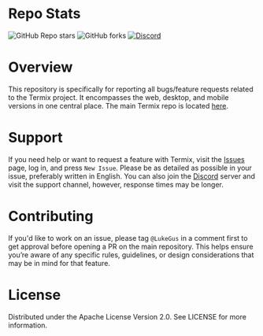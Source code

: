 # Repo Stats

![GitHub Repo stars](https://img.shields.io/github/stars/Termix-SSH/Support?style=flat&label=Stars)
![GitHub forks](https://img.shields.io/github/forks/Termix-SSH/Support?style=flat&label=Forks)
<a href="https://discord.gg/jVQGdvHDrf"><img alt="Discord" src="https://img.shields.io/discord/1347374268253470720"></a>

# Overview

This repository is specifically for reporting all bugs/feature requests related to the Termix project. 
It encompasses the web, desktop, and mobile versions in one central place. The main Termix repo is located [here](https://github.com/LukeGus/Termix).

# Support

If you need help or want to request a feature with Termix, visit the [Issues](https://github.com/Termix-SSH/Support/issues) page, log in, and press `New Issue`.
Please be as detailed as possible in your issue, preferably written in English. You can also join the [Discord](https://discord.gg/jVQGdvHDrf) server and visit the support
channel, however, response times may be longer.

# Contributing

If you'd like to work on an issue, please tag `@LukeGus` in a comment first to get approval before opening a PR on the main repository.
This helps ensure you’re aware of any specific rules, guidelines, or design considerations that may be in mind for that feature.

# License
Distributed under the Apache License Version 2.0. See LICENSE for more information.
